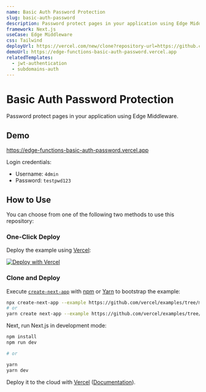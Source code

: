 ```yaml
---
name: Basic Auth Password Protection
slug: basic-auth-password
description: Password protect pages in your application using Edge Middleware.
framework: Next.js
useCase: Edge Middleware
css: Tailwind
deployUrl: https://vercel.com/new/clone?repository-url=https://github.com/vercel/examples/tree/main/edge-middleware/basic-auth-password&project-name=basic-auth-password&repository-name=basic-auth-password
demoUrl: https://edge-functions-basic-auth-password.vercel.app
relatedTemplates:
  - jwt-authentication
  - subdomains-auth
---
```


# Basic Auth Password Protection

Password protect pages in your application using Edge Middleware.

## Demo

https://edge-functions-basic-auth-password.vercel.app

Login credentials:

- Username: `4dmin`
- Password: `testpwd123`

## How to Use

You can choose from one of the following two methods to use this repository:

### One-Click Deploy

Deploy the example using [Vercel](https://vercel.com?utm_source=github&utm_medium=readme&utm_campaign=vercel-examples):

[![Deploy with Vercel](https://vercel.com/button)](https://vercel.com/new/git/external?repository-url=https://github.com/vercel/examples/tree/main/edge-middleware/basic-auth-password&project-name=basic-auth-password&repository-name=basic-auth-password)

### Clone and Deploy

Execute [`create-next-app`](https://github.com/vercel/next.js/tree/canary/packages/create-next-app) with [npm](https://docs.npmjs.com/cli/init) or [Yarn](https://yarnpkg.com/lang/en/docs/cli/create/) to bootstrap the example:

```bash
npx create-next-app --example https://github.com/vercel/examples/tree/main/edge-middleware/basic-auth-password basic-auth-password
# or
yarn create next-app --example https://github.com/vercel/examples/tree/main/edge-middleware/basic-auth-password basic-auth-password
```

Next, run Next.js in development mode:

```bash
npm install
npm run dev

# or

yarn
yarn dev
```

Deploy it to the cloud with [Vercel](https://vercel.com/new?utm_source=github&utm_medium=readme&utm_campaign=edge-middleware-eap) ([Documentation](https://nextjs.org/docs/deployment)).
